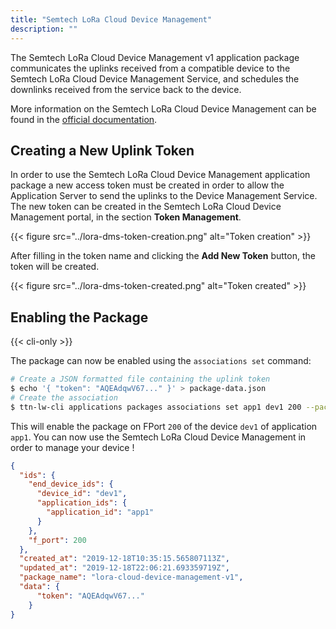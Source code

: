 ```yaml
---
title: "Semtech LoRa Cloud Device Management"
description: ""
---
```


The Semtech LoRa Cloud Device Management v1 application package communicates the uplinks received from a compatible device to the Semtech LoRa Cloud Device Management Service, and schedules the downlinks received from the service back to the device.

More information on the Semtech LoRa Cloud Device Management can be found in the [official documentation](https://www.loracloud.com/documentation/device_management?url=overview.html).

## Creating a New Uplink Token

In order to use the Semtech LoRa Cloud Device Management application package a new access token must be created in order to allow the Application Server to send the uplinks to the Device Management Service. The new token can be created in the Semtech LoRa Cloud Device Management portal, in the section **Token Management**.

{{< figure src="../lora-dms-token-creation.png" alt="Token creation" >}}

After filling in the token name and clicking the **Add New Token** button, the token will be created.

{{< figure src="../lora-dms-token-created.png" alt="Token created" >}}

## Enabling the Package

{{< cli-only >}}

The package can now be enabled using the `associations set` command:

```bash
# Create a JSON formatted file containing the uplink token
$ echo '{ "token": "AQEAdqwV67..." }' > package-data.json
# Create the association
$ ttn-lw-cli applications packages associations set app1 dev1 200 --package-name lora-cloud-device-management-v1 --data-local-file package-data.json
```

This will enable the package on FPort `200` of the device `dev1` of application `app1`. You can now use the Semtech LoRa Cloud Device Management in order to manage your device !

```json
{
  "ids": {
    "end_device_ids": {
      "device_id": "dev1",
      "application_ids": {
        "application_id": "app1"
      }
    },
    "f_port": 200
  },
  "created_at": "2019-12-18T10:35:15.565807113Z",
  "updated_at": "2019-12-18T22:06:21.693359719Z",
  "package_name": "lora-cloud-device-management-v1",
  "data": {
      "token": "AQEAdqwV67..."
    }
}
```
